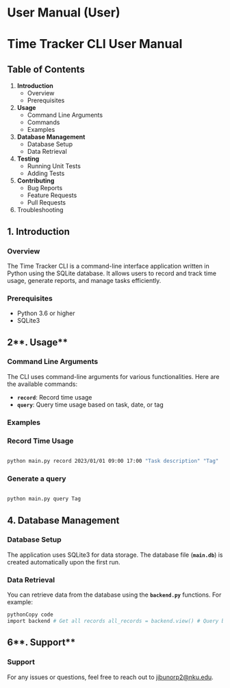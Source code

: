 # User Manual (User)

# **Time Tracker CLI User Manual**

## **Table of Contents**

1. **Introduction**
    - Overview
    - Prerequisites
2. **Usage**
    - Command Line Arguments
    - Commands
    - Examples
3. **Database Management**
    - Database Setup
    - Data Retrieval
4. **Testing**
    - Running Unit Tests
    - Adding Tests
5. **Contributing**
    - Bug Reports
    - Feature Requests
    - Pull Requests
6. Troubleshooting

## **1. Introduction**

### **Overview**

The Time Tracker CLI is a command-line interface application written in Python using the SQLite database. It allows users to record and track time usage, generate reports, and manage tasks efficiently.

### **Prerequisites**

- Python 3.6 or higher
- SQLite3

## 2**. Usage**

### **Command Line Arguments**

The CLI uses command-line arguments for various functionalities. Here are the available commands:

- **`record`**: Record time usage
- **`query`**: Query time usage based on task, date, or tag

### **Examples**

### Record Time Usage

```bash

python main.py record 2023/01/01 09:00 17:00 "Task description" "Tag"

```

### Generate a query

```bash

python main.py query Tag
```

## **4. Database Management**

### **Database Setup**

The application uses SQLite3 for data storage. The database file (**`main.db`**) is created automatically upon the first run.

### **Data Retrieval**

You can retrieve data from the database using the **`backend.py`** functions. For example:

```python
pythonCopy code
import backend # Get all records all_records = backend.view() # Query by tag tag_records = backend.query_by_tag("Tag") # Query by date date_records = backend.query_by_date("2023/01/01")

```

## 6**. Support**

### **Support**

For any issues or questions, feel free to reach out to jibunorp2@nku.edu.